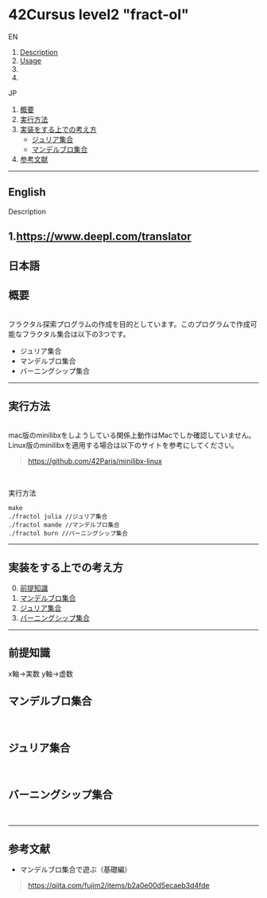# 42Cursus level2 "fract-ol"
EN
1. [Description](#anchor1)
2. [Usage](#anchor2)
3. [](#anchor3)
4. [](#anchor7)

JP
1. [概要](#anchor4)
2. [実行方法](#anchor5)
3. [実装をする上での考え方](#anchor6)
    * [ジュリア集合](#anchor100)
    * [マンデルブロ集合](#anchor101)
4. [参考文献](#anchor7)
***
## English
<a id="anchor1">Description</a>

1.https://www.deepl.com/translator
---



## 日本語
## <a id="anchor4">概要</a>
<br>
フラクタル探索プログラムの作成を目的としています。このプログラムで作成可能なフラクタル集合は以下の3つです。

* ジュリア集合
* マンデルブロ集合
* バーニングシップ集合


---
## <a id="anchor5">実行方法</a>
<br>
mac版のminilibxをしようしている関係上動作はMacでしか確認していません。Linux版のminilibxを適用する場合は以下のサイトを参考にしてください。
<br>

>https://github.com/42Paris/minilibx-linux
<br>

実行方法
```
make
./fractol julia //ジュリア集合
./fractol mande //マンデルブロ集合
./fractol burn //バーニングシップ集合
```


---
## <a id="anchor6">実装をする上での考え方</a><br>
0. [前提知識](#anchor99)
1. [マンデルブロ集合](#anchor100)
2. [ジュリア集合](#anchor101)
2. [バーニングシップ集合](#anchor102)

---
## <a id="anchor99">前提知識</a>
x軸→実数
y軸→虚数

## <a id="anchor100">マンデルブロ集合</a>
<br>


## <a id="anchor101">ジュリア集合</a>
<br>



## <a id="anchor102">バーニングシップ集合</a>
<br>

---
## <a id="anchor6">参考文献</a><br>

* マンデルブロ集合で遊ぶ（基礎編）
>https://qiita.com/fujim2/items/b2a0e00d5ecaeb3d4fde